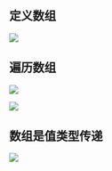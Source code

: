 ## 定义数组

![](https://ws3.sinaimg.cn/large/006tKfTcly1g0ygtq113wj311208mwg4.jpg)

## 遍历数组

![](https://ws3.sinaimg.cn/large/006tKfTcly1g0ygw3fq7rj30sg06kjsa.jpg)



![](https://ws1.sinaimg.cn/large/006tKfTcly1g0ygv3yw45j30xs06adgx.jpg)



## 数组是值类型传递

![](https://ws4.sinaimg.cn/large/006tKfTcly1g0z4xd97waj30je083wf5.jpg)









